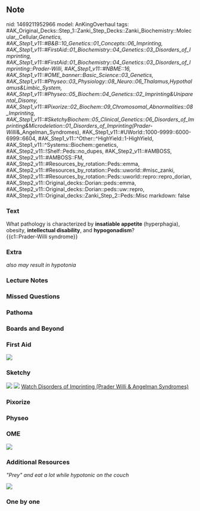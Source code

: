 ## Note
nid: 1469211952966
model: AnKingOverhaul
tags: #AK_Original_Decks::Step_1::Zanki_Step_Decks::Zanki_Biochemistry::Molecular,_Cellular,_Genetics, #AK_Step1_v11::#B&B::10_Genetics::01_Concepts::06_Imprinting, #AK_Step1_v11::#FirstAid::01_Biochemistry::04_Genetics::03_Disorders_of_Imprinting, #AK_Step1_v11::#FirstAid::01_Biochemistry::04_Genetics::03_Disorders_of_Imprinting::Prader-Willi, #AK_Step1_v11::#NBME::16, #AK_Step1_v11::#OME_banner::Basic_Science::03_Genetics, #AK_Step1_v11::#Physeo::03_Physiology::08_Neuro::06_Thalamus,_Hypothalamus_&_Limbic_System, #AK_Step1_v11::#Physeo::05_Biochem::04_Genetics::02_Imprinting_&_Uniparental_Disomy, #AK_Step1_v11::#Pixorize::02_Biochem::09_Chromosomal_Abnormalities::08_Imprinting, #AK_Step1_v11::#SketchyBiochem::05_Clinical_Genetics::06_Disorders_of_Imprinting_&_Microdeletion::01_Disorders_of_Imprinting_(Prader-Willi_&_Angelman_Syndromes), #AK_Step1_v11::#UWorld::1000-9999::6000-6999::6604, #AK_Step1_v11::^Other::^HighYield::1-HighYield, #AK_Step1_v11::^Systems::Biochem::genetics, #AK_Step2_v11::!Shelf::Peds::no_dupes, #AK_Step2_v11::#AMBOSS, #AK_Step2_v11::#AMBOSS::FM, #AK_Step2_v11::#Resources_by_rotation::Peds::emma, #AK_Step2_v11::#Resources_by_rotation::Peds::uworld::#misc_zanki, #AK_Step2_v11::#Resources_by_rotation::Peds::uworld::repro::repro_dorian, #AK_Step2_v11::Original_decks::Dorian::peds::emma, #AK_Step2_v11::Original_decks::Dorian::peds::uw::repro, #AK_Step2_v11::Original_decks::Zanki_Step_2::Peds::Misc
markdown: false

### Text
<div>
  <div>
    <div>
      What pathology is characterized by <b>insatiable appetite</b>
      (hyperphagia), obesity, <b>intellectual disability</b>, and
      <b>hypogonadism</b>?
    </div>
    <div>
      {{c1::Prader-Willi syndrome}}
    </div>
  </div>
</div>

### Extra
<i>also may result in hypotonia</i>

### Lecture Notes


### Missed Questions


### Pathoma


### Boards and Beyond


### First Aid
<img src="tmpgL_Nug.png">

### Sketchy
<img src=
"Disorders%20of%20Imprinting%20(Prader-Willi%20&%20Angelman%20Syndromes).png">
<img src="Screen%20Shot%202022-01-30%20at%2010.08.55%20AM.png">
<a href=
"https://dashboard.sketchy.com/study/medical/courses/medical-biochemistry/units/medical-biochemistry-clinical-genetics/videos/medical-biochemistry-clinical-genetics-disorders-of-imprinting-and-microdeletion-disorders-of-imprinting-prader-willi-and-angelman-syndromes?utm_source=anki&utm_medium=partnership&utm_campaign=february_update&utm_content=medical">
Watch Disorders of Imprinting (Prader Willi & Angelman
Syndromes)</a>

### Pixorize


### Physeo


### OME
<div class="ome-widget">
  <a href="https://onlinemeded.org/spa/genetics?ref=anki"><img src=
  "_OME_AnkiFlashcards_Topic_1.png"></a>
</div>

### Additional Resources
<i>"Prey" and eat a lot while hypotonic on the couch</i>
<div>
  <div>
    <i><img src="PWS.png" style="" class="resizer"></i>
  </div>
</div>

### One by one

